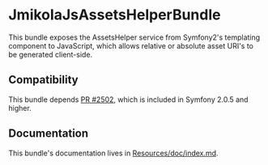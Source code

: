 # JmikolaJsAssetsHelperBundle

This bundle exposes the AssetsHelper service from Symfony2's templating
component to JavaScript,  which allows relative or absolute asset URI's to be
generated client-side.

## Compatibility

This bundle depends [PR #2502][], which is included in Symfony 2.0.5 and higher.

## Documentation

This bundle's documentation lives in [Resources/doc/index.md][].

  [PR #2502]: https://github.com/symfony/symfony/pull/2502
  [Resources/doc/index.md]: https://github.com/jmikola/JmikolaJsAssetsHelperBundle/blob/master/Resources/doc/index.md